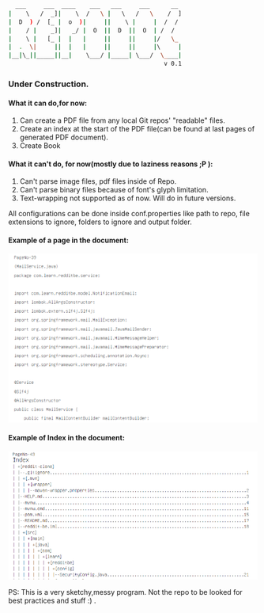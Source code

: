 ```sh
  ___     ___  ____    ___   ___     ___      __
|    \   /  _]|    \  /   \ |   \   /   \    /  ]
|  D  ) /  [_ |  o  )|     ||    \ |     |  /  /
|    / |    _]|   _/ |  O  ||  D  ||  O  | /  /  
|    \ |   [_ |  |   |     ||     ||     |/   \_
|  .  \|     ||  |   |     ||     ||     |\     |
|__|\_||_____||__|    \___/ |_____| \___/  \____|
                                            v 0.1
```                                           
### Under Construction.
#### What it can do,for now:
1. Can create a PDF file from any local Git repos' "readable" files.
2. Create an index at the start of the PDF file(can be found at last pages of generated PDF document).
3. Create Book
#### What it can't do, for now(mostly due to laziness reasons ;P ):
1. Can't parse image files, pdf files inside of Repo.
2. Can't parse binary files because of font's glyph limitation.
3. Text-wrapping not supported as of now. Will do in future versions.

All configurations can be done inside conf.properties like path to repo,
file extensions to ignore, folders to ignore and output folder.
#### Example of a page in the document:

<img src="https://github.com/Anulav/GitConfig/blob/main/RepoDoCfile.png">

#### Example of Index in the document:
<img src="https://github.com/Anulav/GitConfig/blob/main/RepoDoCIndexFile.png">


PS: This is a very sketchy,messy program. Not the repo to be looked for best practices and stuff :) .

